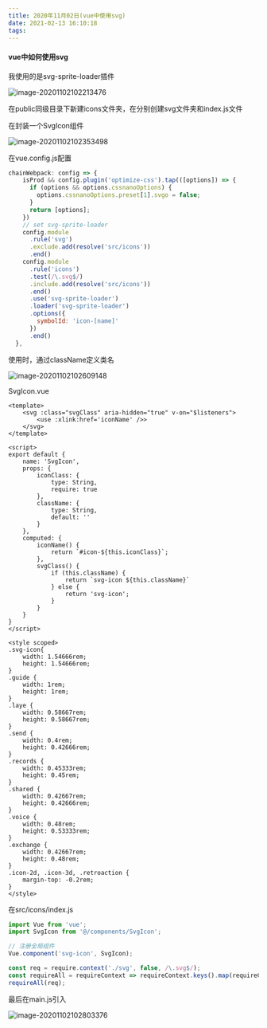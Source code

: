 ```yaml
---
title: 2020年11月02日(vue中使用svg)
date: 2021-02-13 16:10:18
tags:
---
```


#### vue中如何使用svg

我使用的是svg-sprite-loader插件

![image-20201102102213476](image-20201102102213476.png)

在public同级目录下新建icons文件夹，在分别创建svg文件夹和index.js文件

在封装一个SvgIcon组件

![image-20201102102353498](image-20201102102353498.png)

在vue.config.js配置

```js
chainWebpack: config => {
    isProd && config.plugin('optimize-css').tap(([options]) => {
      if (options && options.cssnanoOptions) {
        options.cssnanoOptions.preset[1].svgo = false;
      }
      return [options];
    })
    // set svg-sprite-loader
    config.module
      .rule('svg')
      .exclude.add(resolve('src/icons'))
      .end()
    config.module
      .rule('icons')
      .test(/\.svg$/)
      .include.add(resolve('src/icons'))
      .end()
      .use('svg-sprite-loader')
      .loader('svg-sprite-loader')
      .options({
        symbolId: 'icon-[name]'
      })
      .end()
  },
```

使用时，通过className定义类名

![image-20201102102609148](image-20201102102609148.png)

SvgIcon.vue

```vue
<template>
    <svg :class="svgClass" aria-hidden="true" v-on="$listeners">
        <use :xlink:href='iconName' />>
    </svg>
</template>

<script>
export default {
    name: 'SvgIcon',
    props: {
        iconClass: {
            type: String,
            require: true
        },
        className: {
            type: String,
            default: ''
        }
    },
    computed: {
        iconName() {
            return `#icon-${this.iconClass}`;
        },
        svgClass() {
            if (this.className) {
                return `svg-icon ${this.className}`
            } else {
                return 'svg-icon';
            }
        }
    }
}
</script>

<style scoped>
.svg-icon{
    width: 1.54666rem;
    height: 1.54666rem;
}
.guide {
    width: 1rem;
    height: 1rem;
}
.laye {
    width: 0.58667rem;
    height: 0.58667rem;
}
.send {
    width: 0.4‬rem;
    height: 0.42666rem;
}
.records {
    width: 0.45333‬rem;
    height: 0.45rem;
}
.shared {
    width: 0.42667rem;
    height: 0.42666rem;
}
.voice {
    width: 0.48rem;
    height: 0.53333rem;
}
.exchange {
    width: 0.42667rem;
    height: 0.48‬rem;
}
.icon-2d, .icon-3d, .retroaction {
    margin-top: -0.2rem;
}
</style>
```

在src/icons/index.js

```js
import Vue from 'vue';
import SvgIcon from '@/components/SvgIcon';

// 注册全局组件
Vue.component('svg-icon', SvgIcon);

const req = require.context('./svg', false, /\.svg$/);
const requireAll = requireContext => requireContext.keys().map(requireContext);
requireAll(req);
```

最后在main.js引入

![image-20201102102803376](image-20201102102803376.png)

